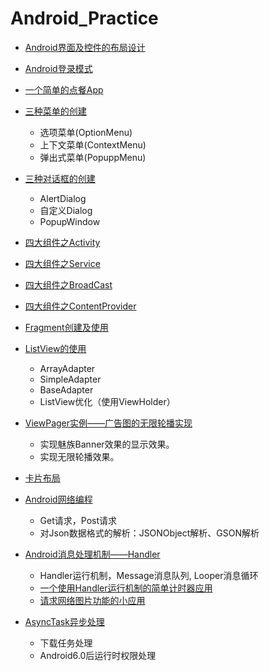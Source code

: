 # Android_Practice

* [Android界面及控件的布局设计](UIApp/)
* [Android登录模式](LaunchMode/)
* [一个简单的点餐App](Wm_app/)
* [三种菜单的创建](Wm_app/)
  * 选项菜单(OptionMenu)
  * 上下文菜单(ContextMenu)
  * 弹出式菜单(PopuppMenu)
* [三种对话框的创建](DialogApp/)
  * AlertDialog
  * 自定义Dialog
  * PopupWindow
* [四大组件之Activity](ActivityLife/)
* [四大组件之Service](ServiceSolution/)
* [四大组件之BroadCast](BroadcastTest/)
* [四大组件之ContentProvider](myContentProvider/)
* [Fragment创建及使用](FragmentTest/)
* [ListView的使用](ListViewApp/)
  * ArrayAdapter
  * SimpleAdapter
  * BaseAdapter
  * ListView优化（使用ViewHolder）
* [ViewPager实例——广告图的无限轮播实现](ViewPagerApp/)
  * 实现魅族Banner效果的显示效果。
  * 实现无限轮播效果。
* [卡片布局](Cardapp/)
* [Android网络编程](NetworkApp/)
  
  * Get请求，Post请求
  * 对Json数据格式的解析：JSONObject解析、GSON解析
* [Android消息处理机制——Handler](HandlerApp/)
  * Handler运行机制，Message消息队列,  Looper消息循环
  * [一个使用Handler运行机制的简单计时器应用](TimeApp/)
  * [请求网络图片功能的小应用](ImageApp/)
* [AsyncTask异步处理](HandlerApp/)
  * 下载任务处理
  * Android6.0后运行时权限处理
  
  


